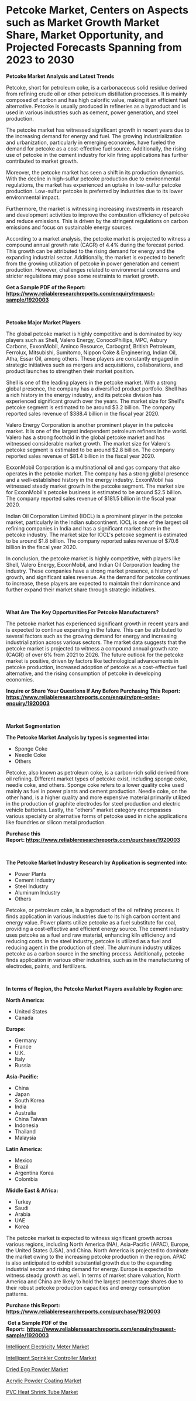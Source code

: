<p><h1>Petcoke Market, Centers on Aspects such as Market Growth Market Share, Market Opportunity, and Projected Forecasts Spanning from 2023 to 2030</h1></p><p><strong>Petcoke Market Analysis and Latest Trends</strong></p>
<p><p>Petcoke, short for petroleum coke, is a carbonaceous solid residue derived from refining crude oil or other petroleum distillation processes. It is mainly composed of carbon and has high calorific value, making it an efficient fuel alternative. Petcoke is usually produced in refineries as a byproduct and is used in various industries such as cement, power generation, and steel production.</p><p>The petcoke market has witnessed significant growth in recent years due to the increasing demand for energy and fuel. The growing industrialization and urbanization, particularly in emerging economies, have fueled the demand for petcoke as a cost-effective fuel source. Additionally, the rising use of petcoke in the cement industry for kiln firing applications has further contributed to market growth.</p><p>Moreover, the petcoke market has seen a shift in its production dynamics. With the decline in high-sulfur petcoke production due to environmental regulations, the market has experienced an uptake in low-sulfur petcoke production. Low-sulfur petcoke is preferred by industries due to its lower environmental impact.</p><p>Furthermore, the market is witnessing increasing investments in research and development activities to improve the combustion efficiency of petcoke and reduce emissions. This is driven by the stringent regulations on carbon emissions and focus on sustainable energy sources.</p><p>According to a market analysis, the petcoke market is projected to witness a compound annual growth rate (CAGR) of 4.4% during the forecast period. This growth can be attributed to the rising demand for energy and the expanding industrial sector. Additionally, the market is expected to benefit from the growing utilization of petcoke in power generation and cement production. However, challenges related to environmental concerns and stricter regulations may pose some restraints to market growth.</p></p>
<p><strong>Get a Sample PDF of the Report:&nbsp; <a href="https://www.reliableresearchreports.com/enquiry/request-sample/1920003">https://www.reliableresearchreports.com/enquiry/request-sample/1920003</a></strong></p>
<p>&nbsp;</p>
<p><strong>Petcoke Major Market Players</strong></p>
<p><p>The global petcoke market is highly competitive and is dominated by key players such as Shell, Valero Energy, ConocoPhillips, MPC, Asbury Carbons, ExxonMobil, Aminco Resource, Carbograf, British Petroleum, Ferrolux, Mitsubishi, Sumitomo, Nippon Coke & Engineering, Indian Oil, Atha, Essar Oil, among others. These players are constantly engaged in strategic initiatives such as mergers and acquisitions, collaborations, and product launches to strengthen their market position.</p><p>Shell is one of the leading players in the petcoke market. With a strong global presence, the company has a diversified product portfolio. Shell has a rich history in the energy industry, and its petcoke division has experienced significant growth over the years. The market size for Shell's petcoke segment is estimated to be around $3.2 billion. The company reported sales revenue of $388.4 billion in the fiscal year 2020.</p><p>Valero Energy Corporation is another prominent player in the petcoke market. It is one of the largest independent petroleum refiners in the world. Valero has a strong foothold in the global petcoke market and has witnessed considerable market growth. The market size for Valero's petcoke segment is estimated to be around $2.8 billion. The company reported sales revenue of $81.4 billion in the fiscal year 2020.</p><p>ExxonMobil Corporation is a multinational oil and gas company that also operates in the petcoke market. The company has a strong global presence and a well-established history in the energy industry. ExxonMobil has witnessed steady market growth in the petcoke segment. The market size for ExxonMobil's petcoke business is estimated to be around $2.5 billion. The company reported sales revenue of $181.5 billion in the fiscal year 2020.</p><p>Indian Oil Corporation Limited (IOCL) is a prominent player in the petcoke market, particularly in the Indian subcontinent. IOCL is one of the largest oil refining companies in India and has a significant market share in the petcoke industry. The market size for IOCL's petcoke segment is estimated to be around $1.8 billion. The company reported sales revenue of $70.6 billion in the fiscal year 2020.</p><p>In conclusion, the petcoke market is highly competitive, with players like Shell, Valero Energy, ExxonMobil, and Indian Oil Corporation leading the industry. These companies have a strong market presence, a history of growth, and significant sales revenue. As the demand for petcoke continues to increase, these players are expected to maintain their dominance and further expand their market share through strategic initiatives.</p></p>
<p>&nbsp;</p>
<p><strong>What Are The Key Opportunities For Petcoke Manufacturers?</strong></p>
<p><p>The petcoke market has experienced significant growth in recent years and is expected to continue expanding in the future. This can be attributed to several factors such as the growing demand for energy and increasing industrialization across various sectors. The market data suggests that the petcoke market is projected to witness a compound annual growth rate (CAGR) of over 6% from 2021 to 2026. The future outlook for the petcoke market is positive, driven by factors like technological advancements in petcoke production, increased adoption of petcoke as a cost-effective fuel alternative, and the rising consumption of petcoke in developing economies.</p></p>
<p><strong>Inquire or Share Your Questions If Any Before Purchasing This Report: <a href="https://www.reliableresearchreports.com/enquiry/pre-order-enquiry/1920003">https://www.reliableresearchreports.com/enquiry/pre-order-enquiry/1920003</a></strong></p>
<p>&nbsp;</p>
<p><strong>Market Segmentation</strong></p>
<p><strong>The Petcoke Market Analysis by types is segmented into:</strong></p>
<p><ul><li>Sponge Coke</li><li>Needle Coke</li><li>Others</li></ul></p>
<p><p>Petcoke, also known as petroleum coke, is a carbon-rich solid derived from oil refining. Different market types of petcoke exist, including sponge coke, needle coke, and others. Sponge coke refers to a lower quality coke used mainly as fuel in power plants and cement production. Needle coke, on the other hand, is a higher quality and more expensive material primarily utilized in the production of graphite electrodes for steel production and electric vehicle batteries. Lastly, the "others" market category encompasses various specialty or alternative forms of petcoke used in niche applications like foundries or silicon metal production.</p></p>
<p><strong>Purchase this Report:&nbsp;<a href="https://www.reliableresearchreports.com/purchase/1920003">https://www.reliableresearchreports.com/purchase/1920003</a></strong></p>
<p>&nbsp;</p>
<p><strong>The Petcoke Market Industry Research by Application is segmented into:</strong></p>
<p><ul><li>Power Plants</li><li>Cement Industry</li><li>Steel Industry</li><li>Aluminum Industry</li><li>Others</li></ul></p>
<p><p>Petcoke, or petroleum coke, is a byproduct of the oil refining process. It finds application in various industries due to its high carbon content and energy value. Power plants utilize petcoke as a fuel substitute for coal, providing a cost-effective and efficient energy source. The cement industry uses petcoke as a fuel and raw material, enhancing kiln efficiency and reducing costs. In the steel industry, petcoke is utilized as a fuel and reducing agent in the production of steel. The aluminum industry utilizes petcoke as a carbon source in the smelting process. Additionally, petcoke finds application in various other industries, such as in the manufacturing of electrodes, paints, and fertilizers.</p></p>
<p>&nbsp;</p>
<p><strong>In terms of Region, the Petcoke Market Players available by Region are:</strong></p>
<p>
    <p> <strong> North America: </strong>
        <ul>
            <li>United States</li>
            <li>Canada</li>
        </ul>
        </p> 
    <p> <strong> Europe: </strong>
        <ul>
            <li>Germany</li>
            <li>France</li>
            <li>U.K.</li>
            <li>Italy</li>
            <li>Russia</li>
        </ul>
        </p> 
    <p> <strong> Asia-Pacific: </strong>
        <ul>
            <li>China</li>
            <li>Japan</li>
            <li>South Korea</li>
            <li>India</li>
            <li>Australia</li>
            <li>China Taiwan</li>
            <li>Indonesia</li>
            <li>Thailand</li>
            <li>Malaysia</li>
        </ul>
        </p> 
    <p> <strong> Latin America: </strong>
        <ul>
            <li>Mexico</li>
            <li>Brazil</li>
            <li>Argentina Korea</li>
            <li>Colombia</li>
        </ul>
        </p> 
    <p> <strong> Middle East & Africa: </strong>
        <ul>
            <li>Turkey</li>
            <li>Saudi</li>
            <li>Arabia</li>
            <li>UAE</li>
            <li>Korea</li>
        </ul>
    </p>
    </p>
<p><p>The petcoke market is expected to witness significant growth across various regions, including North America (NA), Asia-Pacific (APAC), Europe, the United States (USA), and China. North America is projected to dominate the market owing to the increasing petcoke production in the region. APAC is also anticipated to exhibit substantial growth due to the expanding industrial sector and rising demand for energy. Europe is expected to witness steady growth as well. In terms of market share valuation, North America and China are likely to hold the largest percentage shares due to their robust petcoke production capacities and energy consumption patterns.</p></p>
<p><strong>Purchase this Report: <a href="https://www.reliableresearchreports.com/purchase/1920003">https://www.reliableresearchreports.com/purchase/1920003</a></strong></p>
<p>&nbsp;<strong>Get a Sample PDF of the Report:&nbsp;&nbsp;<a href="https://www.reliableresearchreports.com/enquiry/request-sample/1920003">https://www.reliableresearchreports.com/enquiry/request-sample/1920003</a></strong></p>
<p><strong></strong></p>
<p><p><a href="https://medium.com/@coltruecker/intelligent-electricity-meter-market-report-reveals-the-latest-trends-and-growth-opportunities-of-5d5650a08b4f">Intelligent Electricity Meter Market</a></p><p><a href="https://medium.com/@jaydonhyatt2023/intelligent-sprinkler-controller-market-insight-market-trends-growth-forecasted-from-2023-to-66235156c1d3">Intelligent Sprinkler Controller Market</a></p><p><a href="https://medium.com/@nicholasgarcia1914/dried-egg-powder-market-analysis-and-sze-forecasted-for-period-from-2023-to-2030-8aee16383bdc">Dried Egg Powder Market</a></p><p><a href="https://github.com/gaydyna/Market-Research-Report-List-1/blob/main/acrylic-powder-coating-market.md">Acrylic Powder Coating Market</a></p><p><a href="https://github.com/tamvrosiya/Market-Research-Report-List-1/blob/main/pvc-heat-shrink-tube-market.md">PVC Heat Shrink Tube Market</a></p></p>